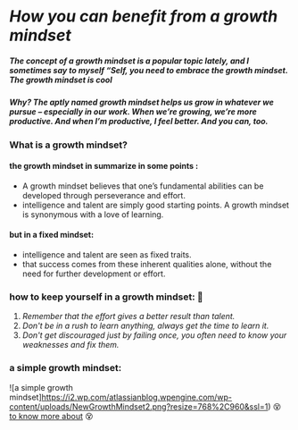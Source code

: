 # ***How you can benefit from a growth mindset***
##### The concept of a growth mindset is a popular topic lately, and I sometimes say to myself “Self, you need to embrace the growth mindset. The growth mindset is cool  
##### Why? The aptly named growth mindset helps us grow in whatever we pursue – especially in our work. When we’re growing, we’re more productive. And when I’m productive, I feel better. And you can, too.
### What is a growth mindset?
#### the growth mindset in summarize in some points :
* A growth mindset believes that one’s fundamental abilities can be developed through perseverance and effort.
* intelligence and talent are simply good starting points. A growth mindset is synonymous with a love of learning.
#### but in a fixed mindset:
+ intelligence and talent are seen as fixed traits.
+ that success comes from these inherent qualities alone, without the need for further development or effort.  

### how to keep yourself in a growth mindset: :muscle:
1. *Remember that the effort gives a better result than talent.*
2. *Don't be in a rush to learn anything, always get the time to learn it.*
3. *Don't get discouraged just by failing once, you often need to know your weaknesses and fix them.*

### a simple growth mindset:

![a simple growth mindset]https://i2.wp.com/atlassianblog.wpengine.com/wp-content/uploads/NewGrowthMindset2.png?resize=768%2C960&ssl=1) 
:dizzy_face: [to know more about](https://www.atlassian.com/blog/inside-atlassian/growth-mindset) :dizzy_face:
